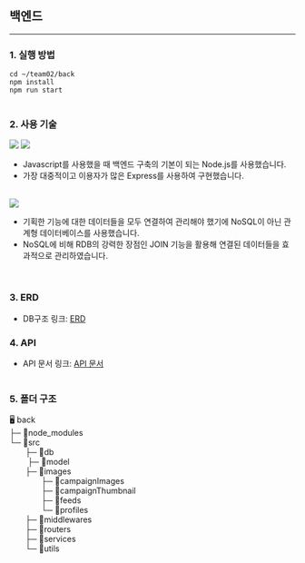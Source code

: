 ## 백엔드

---

### 1. 실행 방법<br>

`cd ~/team02/back`  
`npm install`<br>
`npm run start`<br>
<br>

### 2. 사용 기술<br>

<img src="https://img.shields.io/badge/node-339933?style=flat-square&logo=Node.js&logoColor=white"/>
<img src="https://img.shields.io/badge/Express-000000?style=flat-square&logo=Express&logoColor=white"/>
<br>

- Javascript를 사용했을 때 백엔드 구축의 기본이 되는 Node.js를 사용했습니다.
- 가장 대중적이고 이용자가 많은 Express를 사용하여 구현했습니다.<br><br>

<img src="https://img.shields.io/badge/Mysql-4479A1?style=flat-square&logo=Mysql&logoColor=white"/>
<br>

- 기획한 기능에 대한 데이터들을 모두 연결하여 관리해야 했기에 NoSQL이 아닌 관계형 데이터베이스를 사용했습니다.<br>
- NoSQL에 비해 RDB의 강력한 장점인 JOIN 기능을 활용해 연결된 데이터들을 효과적으로 관리하였습니다.

<br>

### 3. ERD<br>

- DB구조 링크: [ERD](https://viewer.diagrams.net/?tags=%7B%7D&highlight=0000ff&edit=_blank&layers=1&nav=1#G1_W7HI96DsrTseSDR_KjYSBkSQ4n_3Mkv)
  <br>

### 4. API<br>

- API 문서 링크: [API 문서](https://documenter.getpostman.com/view/22452329/2s83zjtPNY)
  <br><br>

### 5. 폴더 구조

🖥 back  
├─ 📁node_modules  
└─ 📁src  
  ├─ 📁db  
    ├─ 📁model  
  ├─ 📁images  
    ├─ 📁campaignImages  
    ├─ 📁campaignThumbnail  
    ├─ 📁feeds  
    └─ 📁profiles  
  ├─ 📁middlewares  
  ├─ 📁routers  
  ├─ 📁services  
  └─ 📁utils
